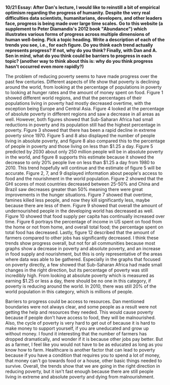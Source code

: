 **10/21 Essay: After Dan's lecture, I would like to reinstill a bit of empirical optimism regarding the progress of humanity. Despite the very real difficulties data scientists, humanitarians, developers, and other leaders face, progress is being made over large time scales.**
**Go to this website (a supplement to Peter Diamandis's 2012 book "Abundance") which illustrates various forms of progress across multiple dimensions of human well-being. Pick a topic heading. Write a description of each of the trends you see, i.e., for each figure. Do you think each trend actually represents progress? If not, why do you think? Finally, with Dan and A. Sen in mind, what do you think could be barriers to progress in each topic? (another way to think about this is: why do you think progress hasn't occurred even more rapidly?)**

The problem of reducing poverty seems to have made progress over the past few centuries. Different aspects of life show that poverty is declining around the world, from looking at the percentage of populations in poverty to looking at hunger rates and the amount of money spent on food. Figure 1 showed different world regions, and that the percentages of their populations living in poverty had mostly decreased overtime, with the exception being Europe and Central Asia. Figure 4 looked at the percentage of absolute poverty in different regions and saw a decrease in all areas as well. However, both figures showed that Sub-Saharan Africa had small reductions in poverty and its population still had the highest percentage in poverty. Figure 3 showed that there has been a rapid decline in extreme poverty since 1970. Figure 5 and 8 also displayed the number of people living in absolute poverty, and figure 8 also compared this to the percentage of people in poverty and those living on less than $1.25 a day. Figure 5 predicted by 2030 about only 250 million people will be in absolute poverty in the world, and figure 8 supports this estimate because it showed the decrease to only 20% people live on less than $1.25 a day from 1980 to 2010. This trend hopefully will continue and the estimate of figure 5 will be accurate. Figure 2, 7, and 9 displayed information about people's access to food and the nourishment in the world population. Figure 2 showed that the GHI scores of most countries decreased between 25-50% and China and Brazil saw decreases greater than 50% meaning there were great improvements in the hunger situations. Figure 7 showed that overtime, famines killed less people, and now they kill significantly less, maybe because there are less of them. Figure 9 showed that overall the amount of undernourished people in the developing world has decreased as well. Figure 10 showed that food supply per capita has continually increased over time. Figure 6 portrays the percentage of income in US spent on food from the home or not from home, and overall total food; the percentage spent on total food has decreased. Lastly, figure 12 described that the amount of farmers compared to other jobs has significantly decreased. I think these trends show progress overall, but not for all communities because most graphs show a decrease in poverty and absolute poverty, and an increase in food supply and nourishment, but this is only representative of the areas where data was able to be gathered. Especially in the graphs that focused on poverty directly, a few showed that Sub-Saharan Africa had made small changes in the right direction, but its percentage of poverty was still incredibly high. From looking at absolute poverty which is measured as earning $1.25 or less a day, there should be no one in this category, if poverty is reducing around the world. In 2010, there was still 20% of the world population in this category, which is millions of people. 

Barriers to progress could be access to resources. Dan mentioned boundaries were not always clear, and some people as a result were not getting the help and resources they needed. This would cause poverty because if people don't have access to food, they will be malnourished. Also, the cycle of poverty is very hard to get out of because it is hard to make money to support yourself, if you are uneducated and grow up without money. I found it interesting that the number of farmers has dropped dramatically, and wonder if it is because other jobs pay better. But as a farmer, I feel like you would not have to be as educated as long as you know how to farm. Healthcare is another factor that can lead to poverty because if you have a condition that requires you to spend a lot of money, that money can't go towards food or a house, other basic things needed to survive. Overall, the trends show that we are going in the right direction in reducing poverty, but it isn't fast enough because there are still people living in extreme and absolute poverty and dying from malnourishment. 
